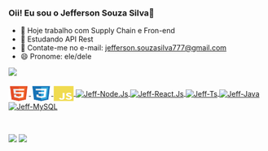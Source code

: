 ### Oii! Eu sou o Jefferson Souza Silva👋

- 🔭 Hoje trabalho com Supply Chain e Fron-end
- 🌱 Estudando API Rest
- 💬 Contate-me no e-mail: jefferson.souzasilva777@gmail.com
- 😄 Pronome: ele/dele

<div>
  <a href="https://github.com/jeffersonsouzasilva">
  <img height="180em" src="https://github-readme-stats.vercel.app/api/top-langs/?username=jeffersonsouzasilva&layout=compact"/>
  
</div>



<div style="display: inline_block"><br>
  <img align="center" alt="Jeff-HTML" height="30" width="40" src="https://raw.githubusercontent.com/devicons/devicon/master/icons/html5/html5-original.svg">
  <img align="center" alt="Jeff-CSS" height="30" width="40" src="https://raw.githubusercontent.com/devicons/devicon/master/icons/css3/css3-original.svg">
  <img align="center" alt="Jeff-Js" height="30" width="40" src="https://raw.githubusercontent.com/devicons/devicon/master/icons/javascript/javascript-plain.svg">
  <img align="center" alt="Jeff-Node.Js"  height="30" width="40"  src="https://cdn.jsdelivr.net/gh/devicons/devicon/icons/nodejs/nodejs-original.svg"  />
  <img align="center" alt="Jeff-React.Js"  height="30" width="40"  src="https://cdn.jsdelivr.net/gh/devicons/devicon/icons/react/react-original-wordmark.svg"  />
  <img align="center" alt="Jeff-Ts"  height="30" width="40"  src="https://cdn.jsdelivr.net/gh/devicons/devicon/icons/typescript/typescript-original.svg"  />
  <img align="center" alt="Jeff-Java"  height="30" width="40"  src="https://cdn.jsdelivr.net/gh/devicons/devicon/icons/adonisjs/adonisjs-original.svg"  />
  <img align="center" alt="Jeff-MySQL"  height="30" width="40"  src="https://cdn.jsdelivr.net/gh/devicons/devicon/icons/adonisjs/adonisjs-original.svg"  />
</div>

 ##

<div> <br>
  <a href = "mailto:jefferson.souzasilva777@gmail.com"><img src="https://img.shields.io/badge/-Gmail-%23333?style=for-the-badge&logo=gmail&logoColor=white" target="_blank"></a>
  <a href="https://www.linkedin.com/in/jefferson-souza-silva-75a067b9" target="_blank"><img src="https://img.shields.io/badge/-LinkedIn-%230077B5?style=for-the-badge&logo=linkedin&logoColor=white" target="_blank"></a> 
</div>


